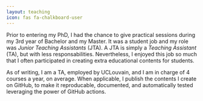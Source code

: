 ```yaml
---
layout: teaching
icon: fas fa-chalkboard-user
---
```


Prior to entering my PhD, I had the chance to give practical sessions during my
3rd year of Bachelor and my Master.
It was a student job and my role was *Junior Teaching Assistants* (JTA).
A JTA is simply a *Teaching Assistant* (TA), but with less responsabilities.
Nevertheless, I enjoyed this job so much that I often participated in creating
extra educational contents for students.

As of writing, I am a TA, employed by UCLouvain,
and I am in charge of 4 courses a year, on average.
When applicable, I publish the contents I create on GitHub,
to make it reproducable, documented, and automatically tested
leveraging the power of GitHub actions.
